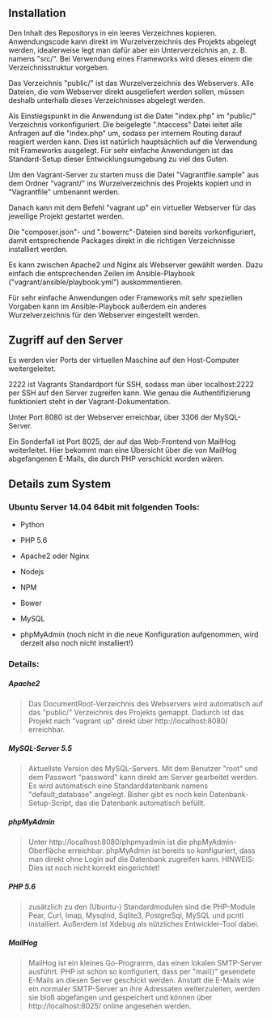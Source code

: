 ## Installation
Den Inhalt des Repositorys in ein leeres Verzeichnes kopieren. Anwendungscode kann direkt im Wurzelverzeichnis
des Projekts abgelegt werden, idealerweise legt man dafür aber ein Unterverzeichnis an, z. B. namens "src/". Bei
Verwendung eines Frameworks wird dieses einem die Verzeichnisstruktur vorgeben.

Das Verzeichnis "public/" ist das Wurzelverzeichnis des Webservers. Alle Dateien, die vom Webserver direkt 
ausgeliefert werden sollen, müssen deshalb unterhalb dieses Verzeichnisses abgelegt werden.
 
Als Einstiegspunkt in die Anwendung ist die Datei "index.php" im "public/" Verzeichnis vorkonfiguriert. Die beigelegte
".htaccess" Datei leitet alle Anfragen auf die "index.php" um, sodass per internem Routing darauf reagiert werden kann.
Dies ist natürlich hauptsächlich auf die Verwendung mit Frameworks ausgelegt. Für sehr einfache Anwendungen ist das
Standard-Setup dieser Entwicklungsumgebung zu viel des Guten.

Um den Vagrant-Server zu starten muss die Datei "Vagrantfile.sample" aus dem Ordner "vagrant/" ins Wurzelverzeichnis
des Projekts kopiert und in "Vagrantfile" umbenannt werden. 

Danach kann mit dem Befehl "vagrant up" ein virtueller Webserver für das jeweilige Projekt gestartet werden.

Die "composer.json"- und ".bowerrc"-Dateien sind bereits vorkonfiguriert, damit entsprechende Packages direkt in die 
richtigen Verzeichnisse installiert werden. 

Es kann zwischen Apache2 und Nginx als Webserver gewählt werden. Dazu einfach die entsprechenden Zeilen im 
Ansible-Playbook ("vagrant/ansible/playbook.yml") auskommentieren.

Für sehr einfache Anwendungen oder Frameworks mit sehr speziellen Vorgaben kann im Ansible-Playbook außerdem 
ein anderes Wurzelverzeichnis für den Webserver eingestellt werden.

## Zugriff auf den Server
Es werden vier Ports der virtuellen Maschine auf den Host-Computer weitergeleitet.
 
2222 ist Vagrants Standardport für SSH, sodass man über localhost:2222 per SSH auf den Server zugreifen kann. 
Wie genau die Authentifizierung funktioniert steht in der Vagrant-Dokumentation.

Unter Port 8080 ist der Webserver erreichbar, über 3306 der MySQL-Server.

Ein Sonderfall ist Port 8025, der auf das Web-Frontend von MailHog weiterleitet. 
Hier bekommt man eine Übersicht über die von MailHog abgefangenen E-Mails, die durch PHP verschickt worden wären.

## Details zum System
### Ubuntu Server 14.04 64bit mit folgenden Tools:

- Python
- PHP 5.6

- Apache2 oder Nginx
- Nodejs
- NPM
- Bower

- MySQL
- phpMyAdmin (noch nicht in die neue Konfiguration aufgenommen, wird derzeit also noch nicht installiert!)

### Details:
##### Apache2
> Das DocumentRoot-Verzeichnis des Webservers wird automatisch auf das "public/" Verzeichnis des Projekts gemappt.
> Dadurch ist das Projekt nach "vagrant up" direkt über http://localhost:8080/ erreichbar.

##### MySQL-Server 5.5
> Aktuellste Version des MySQL-Servers. Mit dem Benutzer "root" und dem Passwort "password" kann direkt am Server gearbeitet werden. 
> Es wird automatisch eine Standarddatenbank namens "default_database" angelegt. Bisher gibt es noch kein Datenbank-Setup-Script, das die Datenbank automatisch befüllt.

##### phpMyAdmin
> Unter http://localhost:8080/phpmyadmin ist die phpMyAdmin-Oberfläche erreichbar. phpMyAdmin ist bereits so konfiguriert,
> dass man direkt ohne Login auf die Datenbank zugreifen kann.
> HINWEIS: Dies ist noch nicht korrekt eingerichtet!

##### PHP 5.6
> zusätzlich zu den (Ubuntu-) Standardmodulen sind die PHP-Module Pear, Curl, Imap, Mysqlnd, Sqlite3, PostgreSql, MySQL und pcntl installiert.
> Außerdem ist Xdebug als nützliches Entwickler-Tool dabei. 

##### MailHog
> MailHog ist ein kleines Go-Programm, das einen lokalen SMTP-Server ausführt. PHP ist schon so konfiguriert,
> dass per "mail()" gesendete E-Mails an diesen Server geschickt werden. Anstatt die E-Mails wie ein normaler SMTP-Server
> an ihre Adressaten weiterzuleiten, werden sie bloß abgefangen und gespeichert und können über http://localhost:8025/ online angesehen werden.